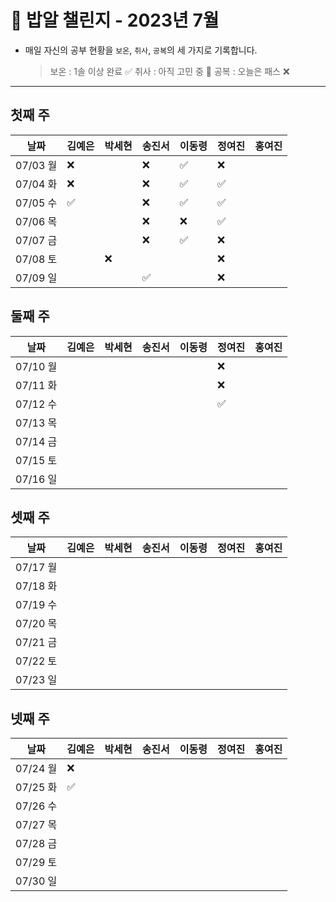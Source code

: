 # 🍚 밥알 챌린지 - 2023년 7월
- 매일 자신의 공부 현황을 `보온`, `취사`, `공복`의 세 가지로 기록합니다.
    
    > 보온 : 1솔 이상 완료 ✅
    취사 : 아직 고민 중 🤔
    공복 : 오늘은 패스 ❌
---

## 첫째 주

**날짜**|김예은|박세현|송진서|이동령|정여진|홍여진
---|---|---|---|---|---|---
07/03 월|❌| |❌ |✅|❌| |
07/04 화|❌| |❌ |✅|✅| |
07/05 수|✅| |❌ |✅|✅| |
07/06 목| | |❌ |❌|✅| |
07/07 금| | |❌ |✅|❌| |
07/08 토| | ❌| | |❌| |
07/09 일| | |✅ | |❌| |


## 둘째 주

**날짜**|김예은|박세현|송진서|이동령|정여진|홍여진
---|---|---|---|---|---|---
07/10 월| | | | |❌| |
07/11 화| | | | |❌| |
07/12 수| | | | |✅| |
07/13 목| | | | | | |
07/14 금| | | | | | |
07/15 토| | | | | | |
07/16 일| | | | | | |


## 셋째 주

**날짜**|김예은|박세현|송진서|이동령|정여진|홍여진
---|---|---|---|---|---|---
07/17 월| | | | | | |
07/18 화| | | | | | |
07/19 수| | | | | | |
07/20 목| | | | | | |
07/21 금| | | | | | |
07/22 토| | | | | | |
07/23 일| | | | | | |

## 넷째 주

**날짜**|김예은|박세현|송진서|이동령|정여진|홍여진
---|---|---|---|---|---|---
07/24 월|❌ | | | | | |
07/25 화|✅ | | | | | |
07/26 수| | | | | | |
07/27 목| | | | | | |
07/28 금| | | | | | |
07/29 토| | | | | | |
07/30 일| | | | | | |

